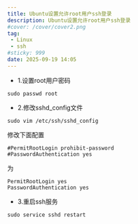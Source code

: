 ```yaml
---
title: Ubuntu设置允许root用户ssh登录
description: Ubuntu设置允许root用户ssh登录
#cover: /cover/cover2.png
tag:
 - Linux
 - ssh
#sticky: 999
date: 2025-09-19 14:05
---
```


* 1.设置root用户密码
```shell
sudo passwd root
```
* 2.修改sshd_config文件
```shell
sudo vim /etc/ssh/sshd_config
```
修改下面配置
```text
#PermitRootLogin prohibit-password
#PasswordAuthentication yes
```
为
```text
PermitRootLogin yes
PasswordAuthentication yes
```
* 3.重启ssh服务
```shell
sudo service sshd restart
```